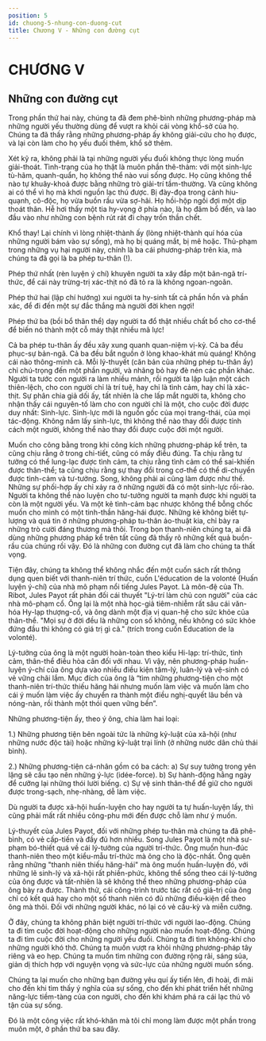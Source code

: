 ```yaml
---
position: 5
id: chuong-5-nhung-con-duong-cut
title: Chương V - Những con đường cụt
---
```


# CHƯƠNG V

## Những con đường cụt

Trong phần thứ hai này, chúng ta đã đem phê-bình những phương-pháp mà những người yếu thường dùng để vượt ra khỏi cái vòng khổ-sở của họ. Chúng ta đã thấy rằng những phương-pháp ấy không giải-cứu cho họ được, và lại còn làm cho họ yếu đuối thêm, khổ sở thêm.

Xét kỹ ra, không phải là tại những người yếu đuối không thực lòng muốn giải-thoát. Tình-trạng của họ thật là muôn phần thê-thảm: với một sinh-lực tù-hãm, quanh-quẩn, họ không thể nào vui sống được. Họ cũng không thể nào tự khuây-khoả được bằng những trò giải-trí tầm-thường. Và cũng không ai có thể vì họ mà khơi nguồn lạc thú được. Bị đày-đọa trong cảnh hiu-quạnh, cô-độc, họ vừa buồn rầu vừa sợ-hãi. Họ hồi-hộp ngồi đợi một dịp thoát thân. Hễ hơi thấy một tia hy-vọng ở phía nào, là họ đâm bổ đến, và lao đầu vào như những con bệnh rút rát đi chạy trốn thần chết.

Khổ thay! Lại chính vì lòng nhiệt-thành ấy (lòng nhiệt-thành quí hóa của những người bám vào sự sống), mà họ bị quáng mắt, bị mê hoặc. Thủ-phạm trong những vụ hại người này, chính là ba cái phương-pháp trên kia, mà chúng ta đã gọi là ba phép tu-thân (!).

Phép thứ nhất (rèn luyện ý chí) khuyên người ta xây đắp một bãn-ngã trí-thức, để cái này trừng-trị xác-thịt nó đã tỏ ra là không ngoan-ngoãn.

Phép thứ hai (lập chí hướng) xui người ta hy-sinh tất cả phần hồn và phần xác, để đi đến một sự đắc thắng mà người đời khen ngợi!

Phép thứ ba (bồi bổ thân thể) dạy người ta đổ thật nhiều chất bổ cho cơ-thể để biến nó thành một cỗ máy thật nhiều mã lực!

Cả ba phép tu-thân ấy đều xây xung quanh quan-niệm vị-kỷ. Cả ba đều phục-sự bản-ngã. Cả ba đều bắt nguồn ở lòng khao-khát mù quáng! Không cái nào thông-minh cả. Mỗi lý-thuyết (căn bản của những phép tu-thân ấy) chỉ chú-trọng đến một phần người, và nhãng bỏ hay đè nén các phần khác. Người ta tước con người ra làm nhiều mảnh, rồi người ta lập luận một cách thiên-lệch, cho con người chỉ là trí tuệ, hay chỉ là tình cảm, hay chỉ là xác-thịt. Sự phân chia giả dối ấy, tất nhiên là che lấp mắt người ta, không cho nhận thấy cái nguyên-tố làm cho con người chỉ là một, cho cuộc đời được duy nhất: Sinh-lực. Sinh-lực mới là nguồn gốc của mọi trang-thái, của mọi tác-động. Không nắm lấy sinh-lực, thì không thể nào thay đổi được tính cách một người, không thể nào thay đổi được cuộc đời một người.

Muốn cho công bằng trong khi công kích những phương-pháp kể trên, ta cũng chịu rằng ở trong chi-tiết, cũng có mấy điều đúng. Ta chịu rằng tư tưởng có thể lung-lạc được tình cảm, ta chịu rằng tình cảm có thể sai-khiến được thân-thể; ta cũng chịu rằng sự thay đổi trong cơ-thể có thể di-chuyển được tình-cảm và tư-tưởng. Song, không phải ai cũng làm được như thế. Những sự phối-hợp ấy chỉ xảy ra ở những người đã có một sinh-lực rồi-rào. Người ta không thể nào luyện cho tư-tưởng người ta mạnh được khi người ta còn là một người yếu. Và một kẻ tình-cảm bạc nhược không thể bỗng chốc muốn cho mình có một tinh-thần hăng-hái được. Những kẻ không biết tự-lượng và quá tin ở những phương-pháp tu-thân ảo-thuật kia, chỉ bày ra những trò cười đáng thương mà thôi. Trong bọn thanh-niên chúng ta, ai đã dùng những phương pháp kể trên tất cũng đã thấy rõ những kết quả buồn-rầu của chúng rồi vậy. Đó là những con đường cụt đã làm cho chúng ta thất vọng.

Tiện đây, chúng ta không thể không nhắc đến một cuốn sách rất thông dụng quen biết với thanh-niên trí thức, cuốn L'éducation de la volonté (Huấn luyện ý-chí) của nhà mô phạm nổi tiếng Jules Payot. Là môn-đệ của Th. Ribot, Jules Payot rất phản đối cái thuyết "Lý-trí làm chủ con người" của các nhà mô-phạm cổ. Ông lại là một nhà học-giả tiêm-nhiễm rất sâu cái văn-hóa Hy-lạp thượng-cổ, và ông dành một địa vị quan-hệ cho sức khỏe của thân-thể. "Mọi sự ở đời đều là những con số không, nếu không có sức khỏe đứng đầu thì không có giá trị gì cả." (trích trong cuốn Education de la volonté).

Lý-tưởng của ông là một người hoàn-toàn theo kiểu Hi-lạp: trí-thức, tình cảm, thân-thể điều hòa cân đối với nhau. Vì vậy, nên phương-pháp huấn-luyện ý-chí của ông dựa vào nhiều điều kiện tâm-lý, luân-lý và vệ-sinh có vẻ vững chãi lắm. Mục đích của ông là “tìm những phương-tiện cho một thanh-niên trí-thức thiếu hăng hái nhưng muốn làm việc và muốn làm cho cái ý muốn làm việc ấy chuyển ra thành một điều nghị-quyết lâu bền và nóng-nàn, rồi thành một thói quen vững bền”.

Những phương-tiện ấy, theo ý ông, chia làm hai loại:

1.) Những phương tiện bên ngoài tức là những kỷ-luật của xã-hội (như những nước độc tài) hoặc những kỷ-luật trại lính (ở những nước dân chủ thái bình).

2.) Những phương-tiện cá-nhân gồm có ba cách:
a) Sự suy tưởng trong yên lặng sẽ cấu tạo nên những ý-lực (idée-force).
b) Sự hành-động hằng ngày để cưỡng lại những thói lười biếng.
c) Sự vệ sinh thân-thể để giữ cho người được trong-sạch, nhẹ-nhàng, dễ làm việc.

Dù người ta được xã-hội huấn-luyện cho hay người ta tự huấn-luyện lấy, thì cũng phải mất rất nhiều công-phu mới đến được chỗ làm như ý muốn.

Lý-thuyết của Jules Payot, đối với những phép tu-thân mà chúng ta đã phê-bình, có vẻ cấp-tiến và đầy đủ hơn nhiều. Song Jules Payot là một nhà sư-phạm bó-thiết quá về cái lý-tưởng của người trí-thức. Ông muốn hun-đúc thanh-niên theo một kiểu-mẫu trí-thức mà ông cho là độc-nhất. Ông quên rằng những "thanh niên thiếu hăng-hái" mà ông muốn huấn-luyện đó, với những lẽ sinh-lý và xã-hội rất phiền-phức, không thể sống theo cái lý-tưởng của ông được và tất-nhiên là sẽ không thể theo những phương-pháp của ông bày ra được. Thành thử, cái công-trình trước tác rất có giá-trị của ông chỉ có kết quả hay cho một số thanh niên có đủ những điều-kiện để theo ông mà thôi. Đối với những người khác, nó lại có vẻ cầu-kỳ và miễn cưỡng.

Ở đây, chúng ta không phân biệt người trí-thức với người lao-động. Chúng ta đi tìm cuộc đời hoạt-động cho những người nào muốn hoạt-động. Chúng ta đi tìm cuộc đời cho những người yếu đuối. Chúng ta đi tìm không-khí cho những người khó thở. Chúng ta muốn vượt ra khỏi những phương-pháp tây riêng và eo hẹp. Chúng ta muốn tìm những con đường rộng rãi, sáng sủa, giản dị thích hợp với nguyện vọng và sức-lực của những người muốn sống.

Chúng ta lại muốn cho những bạn đường yêu quí ấy tiến lên, đi hoài, đi mãi cho đến khi tìm thấy ý nghĩa của sự sống, cho đến khi phát triển hết những năng-lực tiềm-tàng của con người, cho đến khi khám phá ra cái lạc thú vô tận của sự sống.

Đó là một công việc rất khó-khăn mà tôi chỉ mong làm được một phần trong muôn một, ở phần thứ ba sau đây.